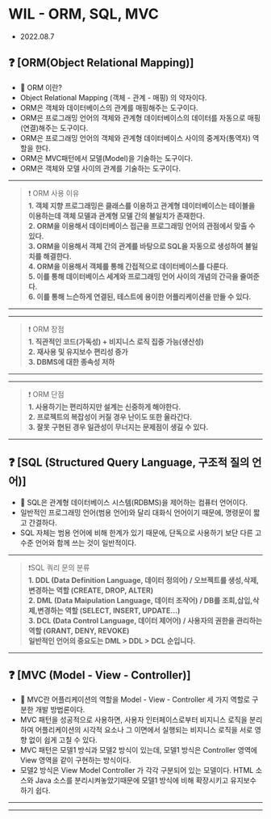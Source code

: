 
# WIL - ORM, SQL, MVC
- 2022.08.7

## ❓ [ORM(Object Relational Mapping)]
- 📌 ORM 이란? <br>
- Object Relational Mapping (객체 - 관계 - 매핑) 의 약자이다.<br>
- ORM은 객체와 데이터베이스의 관계를 매핑해주는 도구이다.<br>
- ORM은 프로그래밍 언어의 객체와 관계형 데이터베이스의 데이터를 자동으로 매핑(연결)해주는 도구이다.<br>
- ORM은 프로그래밍 언어의 객체와 관계형 데이터베이스 사이의 중계자(통역자) 역할을 한다.<br>
- ORM은 MVC패턴에서 모델(Model)을 기술하는 도구이다.<br>
- ORM은 객체와 모델 사이의 관계를 기술하는 도구이다.<br>
-----
> ❗️ ORM 사용 이유 <br>
> **__1. 객체 지향 프로그래밍은 클래스를 이용하고 관계형 데이터베이스는 테이블을 이용하는데 객체 모델과 관계형 모델 간의 불일치가 존재한다.__**<br>
> **__2. ORM을 이용해서 데이터베이스 접근을 프로그래밍 언어의 관점에서 맞출 수 있다.__**<br>
> **__3. ORM을 이용해서 객체 간의 관계를 바탕으로 SQL을 자동으로 생성하여 불일치를 해결한다.__**<br>
> **__4. ORM을 이용해서 객체를 통해 간접적으로 데이터베이스를 다룬다.__**<br>
> **__5. 이를 통해 데이터베이스 세계와 프로그래밍 언어 사이의 개념의 간극을 줄여준다.__**<br>
> **__6. 이를 통해 느슨하게 연결된, 테스트에 용이한 어플리케이션을 만들 수 있다.__**<br>
------
-----
> ❗️ ORM 장점 <br>
> **__1. 직관적인 코드(가독성) + 비지니스 로직 집중 가능(생산성)__**<br>
> **__2. 재사용 및 유지보수 편리성 증가__**<br>
> **__3. DBMS에 대한 종속성 저하__**<br>
------
-----
> ❗️ ORM 단점 <br>
> **__1. 사용하기는 편리하지만 설계는 신중하게 해야한다.__**<br>
> **__2. 프로젝트의 복잡성이 커질 경우 난이도 또한 올라간다.__**<br>
> **__3. 잘못 구현된 경우 일관성이 무너지는 문제점이 생길 수 있다.__**<br>
------


## ❓ [SQL (Structured Query Language, 구조적 질의 언어)] 
- 📌 SQL은 관계형 데이터베이스 시스템(RDBMS)을 제어하는 컴퓨터 언어이다.<br>
- 일반적인 프로그래밍 언어(범용 언어)와 달리 대화식 언어이기 때문에, 명령문이 짧고 간결하다.<br>
- SQL 자체는 범용 언어에 비해 한계가 있기 때문에, 단독으로 사용하기 보단 다른 고수준 언어와 함께 쓰는 것이 일반적이다.<br>
-----
> ❗️SQL 쿼리 문의 분류 <br>
> **__1. DDL (Data Definition Language, 데이터 정의어) / 오브젝트를 생성,삭제,변경하는 역할 (CREATE, DROP, ALTER)__**<br>
> **__2. DML (Data Maipulation Language, 데이터 조작어) / DB를 조회,삽입,삭제,변경하는 역할 (SELECT, INSERT, UPDATE...)__**<br> 
> **__3. DCL (Data Control Language, 데이터 제어어) / 사용자의 권한을 관리하는 역할 (GRANT, DENY, REVOKE)__**<br>
> **__일반적인 언어의 중요도는 DML > DDL > DCL 순입니다.__**
-----


## ❓ [MVC (Model - View - Controller)]
- 📌 MVC란 어플리케이션의 역할을 Model - View - Controller 세 가지 역할로 구분한 개발 방법론이다.<br>
- MVC 패턴을 성공적으로 사용하면, 사용자 인터페이스로부터 비지니스 로직을 분리하여 어플리케이션의 시각적 요소나 그 이면에서 실행되는 비지니스 로직을 서로 영향 없이 쉽게 고칠 수 있다.<br>
- MVC 패턴은 모델1 방식과 모델2 방식이 있는데, 모델1 방식은 Controller 영역에 View 영역을 같이 구현하는 방식이다.<br>
- 모델2 방식은 View Model Controller 가 각각 구분되어 있는 모델이다. HTML 소스와 Java 소스를 분리시켜놓았기때문에 모델1 방식에 비해 확장시키고 유지보수하기 쉽다.
-----
------

